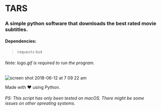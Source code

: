 #  TARS
### A simple python software that downloads the best rated movie subtitles.

#### Dependencies:
> `requests`
> `bs4`

###### Note: logo.gif is required to run the program.

![screen shot 2018-06-12 at 7 09 22 am](https://user-images.githubusercontent.com/30762976/41265378-a4a74674-6e0f-11e8-8e56-41c4be37b499.png)

Made with ❤ using Python.

###### PS: This script has only been tested on macOS. There might be some issues on other opreating systems.
